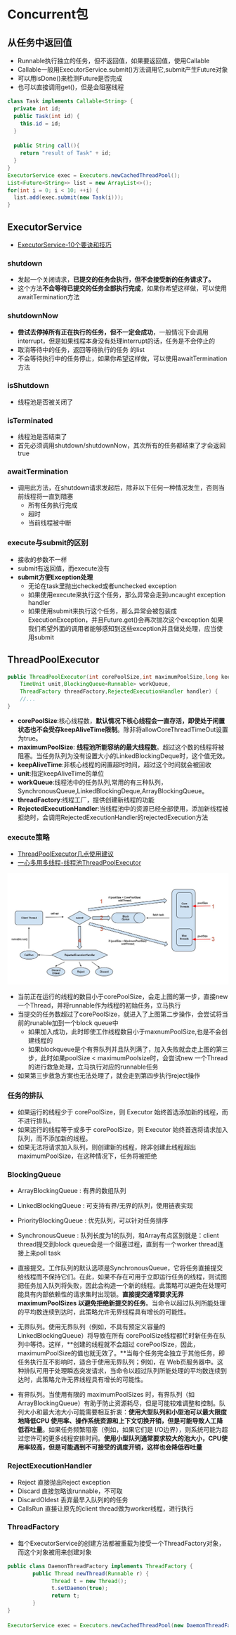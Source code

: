 # Concurrent包

## 从任务中返回值

- Runnable执行独立的任务，但不返回值，如果要返回值，使用Callable
- Callable一般用ExecutorService.submit\(\)方法调用它,submit产生Future对象
- 可以用isDone\(\)来检测Future是否完成
- 也可以直接调用get\(\)，但是会阻塞线程

```java
class Task implements Callable<String> {
  private int id;
  public Task(int id) {
    this.id = id;
  }

  public String call(){
    return "result of Task" + id;
  }
}
ExecutorService exec = Executors.newCachedThreadPool();
List<Future<String>> list = new ArrayList<>();
for(int i = 0; i < 10; ++i) {
  list.add(exec.submit(new Task(i)));
}
```

## ExecutorService

- [ExecutorService-10个要诀和技巧](http://ifeve.com/executorservice-10-tips-and-tricks/)

### shutdown

- 发起一个关闭请求，**已提交的任务会执行，但不会接受新的任务请求了。**
- 这个方法**不会等待已提交的任务全部执行完成**，如果你希望这样做，可以使用awaitTermination方法

### shutdownNow

- **尝试去停掉所有正在执行的任务，但不一定会成功**，一般情况下会调用interrupt，但是如果线程本身没有处理interrupt的话，任务是不会停止的
- 取消等待中的任务，返回等待执行的任务 的list
- 不会等待执行中的任务停止，如果你希望这样做，可以使用awaitTermination方法

### isShutdown

- 线程池是否被关闭了

### isTerminated

- 线程池是否结束了
- 首先必须调用shutdown/shutdownNow，其次所有的任务都结束了才会返回true

### awaitTermination

- 调用此方法，在shutdown请求发起后，除非以下任何一种情况发生，否则当前线程将一直到阻塞
    - 所有任务执行完成
    - 超时
    - 当前线程被中断

### execute与submit的区别

- 接收的参数不一样
- submit有返回值，而execute没有
- **submit方便Exception处理**
    - 无论在task里抛出checked或者unchecked exception
    - 如果使用execute来执行这个任务，那么异常会走到uncaught exception handler
    - 如果使用submit来执行这个任务，那么异常会被包装成ExecutionException，并且Future.get()会再次抛次这个exception
    如果我们希望外面的调用者能够感知到这些exception并且做处处理，应当使用submit

## ThreadPoolExecutor

```java
public ThreadPoolExecutor(int corePoolSize,int maximumPoolSize,long keepAliveTime,
    TimeUnit unit,BlockingQueue<Runnable> workQueue,
    ThreadFactory threadFactory,RejectedExecutionHandler handler) {
    //...
}
```

- **corePoolSize**:核心线程数，**默认情况下核心线程会一直存活，即使处于闲置状态也不会受存keepAliveTime限制**。除非将allowCoreThreadTimeOut设置为true。
- **maximumPoolSize**: **线程池所能容纳的最大线程数**。超过这个数的线程将被阻塞。当任务队列为没有设置大小的LinkedBlockingDeque时，这个值无效。
- **keepAliveTime**:非核心线程的闲置超时时间，超过这个时间就会被回收
- **unit**:指定keepAliveTime的单位
- **workQueue**:线程池中的任务队列,常用的有三种队列，SynchronousQueue,LinkedBlockingDeque,ArrayBlockingQueue。
- **threadFactory**:线程工厂，提供创建新线程的功能
- **RejectedExecutionHandler**:当线程池中的资源已经全部使用，添加新线程被拒绝时，会调用RejectedExecutionHandler的rejectedExecution方法

### execute策略

- [ThreadPoolExecutor几点使用建议](https://yq.aliyun.com/articles/14592)
- [一心多用多线程-线程池ThreadPoolExecutor](http://blog.csdn.net/hayre/article/details/53291712)

![ThreadPoolExecutor](../../image-resources/java/concurrent/ThreadPoolExecutor.jpg)

- 当前正在运行的线程的数目小于corePoolSize，会走上图的第一步，直接new一个Thread，并将runnable作为线程的初始任务，立马执行
- 当提交的任务数超过了corePoolSize，就进入了上图第二步操作，会尝试将当前的runable加到一个block queue中
    - 如果加入成功，此时即使工作线程数目小于maxnumPoolSize,也是不会创建线程的
    - 如果blockqueue是个有界队列并且队列满了，加入失败就会走上图的第三步，此时如果poolSize < maximumPoolsize时，会尝试new 一个Thread的进行救急处理，立马执行对应的runnable任务
- 如果第三步救急方案也无法处理了，就会走到第四步执行reject操作

### 任务的排队

- 如果运行的线程少于 corePoolSize，则 Executor 始终首选添加新的线程，而不进行排队。
- 如果运行的线程等于或多于 corePoolSize，则 Executor 始终首选将请求加入队列，而不添加新的线程。
- 如果无法将请求加入队列，则创建新的线程，除非创建此线程超出 maximumPoolSize，在这种情况下，任务将被拒绝

### BlockingQueue

- ArrayBlockingQueue :  有界的数组队列
- LinkedBlockingQueue : 可支持有界/无界的队列，使用链表实现
- PriorityBlockingQueue : 优先队列，可以针对任务排序
- SynchronousQueue : 队列长度为1的队列，和Array有点区别就是：client thread提交到block queue会是一个阻塞过程，直到有一个worker thread连接上来poll task

- 直接提交。工作队列的默认选项是SynchronousQueue，它将任务直接提交给线程而不保持它们。在此，如果不存在可用于立即运行任务的线程，则试图把任务加入队列将失败，因此会构造一个新的线程。此策略可以避免在处理可能具有内部依赖性的请求集时出现锁。**直接提交通常要求无界maximumPoolSizes 以避免拒绝新提交的任务**。当命令以超过队列所能处理的平均数连续到达时，此策略允许无界线程具有增长的可能性。
- 无界队列。使用无界队列（例如，不具有预定义容量的 LinkedBlockingQueue）将导致在所有 corePoolSize线程都忙时新任务在队列中等待。这样，**创建的线程就不会超过 corePoolSize，因此，maximumPoolSize的值也就无效了。**当每个任务完全独立于其他任务，即任务执行互不影响时，适合于使用无界队列；例如，在 Web页服务器中。这种排队可用于处理瞬态突发请求，当命令以超过队列所能处理的平均数连续到达时，此策略允许无界线程具有增长的可能性。
- 有界队列。当使用有限的 maximumPoolSizes 时，有界队列（如ArrayBlockingQueue）有助于防止资源耗尽，但是可能较难调整和控制。队列大小和最大池大小可能需要相互折衷：**使用大型队列和小型池可以最大限度地降低CPU 使用率、操作系统资源和上下文切换开销，但是可能导致人工降低吞吐量**。如果任务频繁阻塞（例如，如果它们是 I/O边界），则系统可能为超过您许可的更多线程安排时间。**使用小型队列通常要求较大的池大小，CPU使用率较高，但是可能遇到不可接受的调度开销，这样也会降低吞吐量**

### RejectExecutionHandler

- Reject 直接抛出Reject exception
- Discard 直接忽略该runnable，不可取
- DiscardOldest 丢弃最早入队列的的任务
- CallsRun 直接让原先的client thread做为worker线程，进行执行

### ThreadFactory

- 每个ExecutorService的创建方法都被重载为接受一个ThreadFactory对象，而这个对象被用来创建对象

```java
public class DaemonThreadFactory implements ThreadFactory {
        public Thread newThread(Runnable r) {
              Thread t = new Thread();
              t.setDaemon(true);
              return t;
        }
}

ExecutorService exec = Executors.newCachedThreadPool(new DaemonThreadFactory());
```